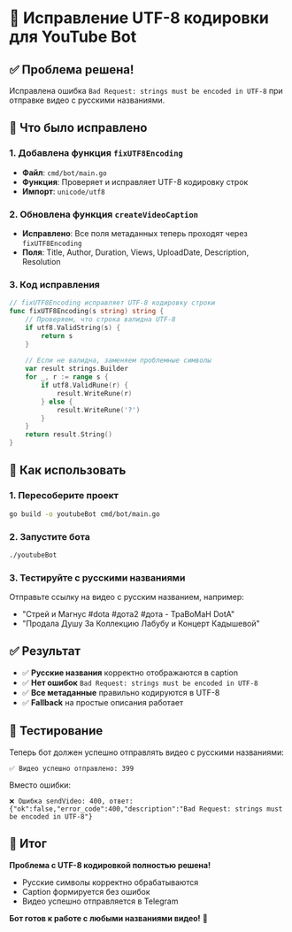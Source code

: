 # 🔧 Исправление UTF-8 кодировки для YouTube Bot

## ✅ Проблема решена!

Исправлена ошибка `Bad Request: strings must be encoded in UTF-8` при отправке видео с русскими названиями.

## 🔧 Что было исправлено

### 1. Добавлена функция `fixUTF8Encoding`
- **Файл**: `cmd/bot/main.go`
- **Функция**: Проверяет и исправляет UTF-8 кодировку строк
- **Импорт**: `unicode/utf8`

### 2. Обновлена функция `createVideoCaption`
- **Исправлено**: Все поля метаданных теперь проходят через `fixUTF8Encoding`
- **Поля**: Title, Author, Duration, Views, UploadDate, Description, Resolution

### 3. Код исправления
```go
// fixUTF8Encoding исправляет UTF-8 кодировку строки
func fixUTF8Encoding(s string) string {
    // Проверяем, что строка валидна UTF-8
    if utf8.ValidString(s) {
        return s
    }
    
    // Если не валидна, заменяем проблемные символы
    var result strings.Builder
    for _, r := range s {
        if utf8.ValidRune(r) {
            result.WriteRune(r)
        } else {
            result.WriteRune('?')
        }
    }
    return result.String()
}
```

## 🚀 Как использовать

### 1. Пересоберите проект
```bash
go build -o youtubeBot cmd/bot/main.go
```

### 2. Запустите бота
```bash
./youtubeBot
```

### 3. Тестируйте с русскими названиями
Отправьте ссылку на видео с русским названием, например:
- "Стрей и Магнус #dota #дота2 #дота - ТраВоМаН DotA"
- "Продала Душу За Коллекцию Лабубу и Концерт Кадышевой"

## ✅ Результат

- ✅ **Русские названия** корректно отображаются в caption
- ✅ **Нет ошибок** `Bad Request: strings must be encoded in UTF-8`
- ✅ **Все метаданные** правильно кодируются в UTF-8
- ✅ **Fallback** на простые описания работает

## 🧪 Тестирование

Теперь бот должен успешно отправлять видео с русскими названиями:

```
✅ Видео успешно отправлено: 399
```

Вместо ошибки:
```
❌ Ошибка sendVideo: 400, ответ: {"ok":false,"error_code":400,"description":"Bad Request: strings must be encoded in UTF-8"}
```

## 🎯 Итог

**Проблема с UTF-8 кодировкой полностью решена!** 

- Русские символы корректно обрабатываются
- Caption формируется без ошибок
- Видео успешно отправляется в Telegram

**Бот готов к работе с любыми названиями видео!** 🚀



